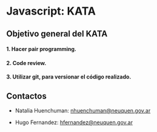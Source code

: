 # Javascript: KATA

## Objetivo general del KATA

#### 1. Hacer pair programming.
#### 2. Code review.
#### 3. Utilizar git, para versionar el código realizado.

## Contactos

- Natalia Huenchuman:
nhuenchuman@neuquen.gov.ar

- Hugo Fernandez:
hfernandez@neuquen.gov.ar